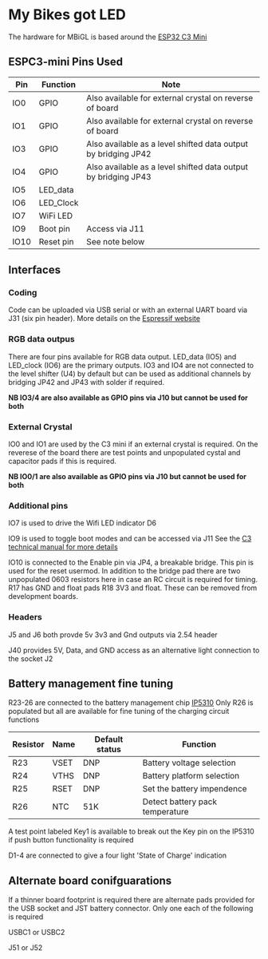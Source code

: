 # My Bikes got LED

The hardware for MBiGL is based around the [ESP32 C3 Mini](https://www.espressif.com/sites/default/files/documentation/esp32-c3-mini-1_datasheet_en.pdf) 

## ESPC3-mini Pins Used

| Pin | Function | Note |
| ---- | ---- | ----|
| IO0 | GPIO | Also available for external crystal on reverse of board |
| IO1 | GPIO | Also available for external crystal on reverse of board |
| IO3 | GPIO | Also available as a level shifted data output by bridging JP42 |
| IO4 | GPIO | Also available as a level shifted data output by bridging JP43 |
| IO5 | LED_data | |
| IO6 | LED_Clock | |
| IO7 | WiFi LED | |
| IO9 | Boot pin | Access via J11 |
| IO10 | Reset pin | See note below |


## Interfaces

### Coding

Code can be uploaded via USB serial or with an external UART board via J31 (six pin header).
More details on the [Espressif website](https://docs.espressif.com/projects/esp-idf/en/latest/esp32c3/get-started/establish-serial-connection.html)

### RGB data outpus

There are four pins available for RGB data output. LED_data (IO5) and LED_clock (IO6) are the primary outputs. IO3 and IO4 are not connected to the level shifter (U4) by default but can be used as additional channels by bridging JP42 and JP43 with solder if required.

**NB IO3/4 are also available as GPIO pins via J10 but cannot be used for both**

### External Crystal

IO0 and IO1 are used by the C3 mini if an external crystal is required. On the reverese of the board there are test points and unpopulated cystal and capacitor pads if this is required.

**NB IO0/1 are also available as GPIO pins via J10 but cannot be used for both**

### Additional pins

IO7 is used to drive the Wifi LED indicator D6

IO9 is used to toggle boot modes and can be accessed via J11 See the [C3 technical manual for more details](https://www.espressif.com/sites/default/files/documentation/esp32-c3_technical_reference_manual_en.pdf#bootctrl)

IO10 is connected to the Enable pin via JP4, a breakable bridge. This pin is used for the reset usermod. In addition to the bridge pad there are two unpopulated 0603 resistors here in case an RC circuit is required for timing. R17 has GND and float pads R18 3V3 and float.
These can be removed from development boards.

### Headers

J5 and J6 both provde 5v 3v3 and Gnd outputs via 2.54 header

J40 provides 5V, Data, and GND access as an alternative light connection to the socket J2



## Battery management fine tuning

R23-26 are connected to the battery management chip [IP5310](http://www.injoinic.com/wwwroot/uploads/files/20200221/a7a6128e03ee193cf35e48b28e3df9df.pdf) Only R26 is populated but all are available for fine tuning of the charging circuit functions

| Resistor | Name | Default status |  Function |
| ---- | ---- | ---- | ---- |
| R23 | VSET | DNP | Battery voltage selection | 
| R24 | VTHS | DNP | Battery platform selection |
| R25 | RSET | DNP | Set the battery impendence |
| R26 | NTC | 51K | Detect battery pack temperature |

A test point labeled Key1 is available to break out the Key pin on the IP5310 if push button functionality is required

D1-4 are connected to give a four light 'State of Charge' indication


## Alternate board conifguarations

If a thinner board footprint is required there are alternate pads provided for the USB socket and JST battery connector.
Only one each of the following is required


USBC1 or USBC2

J51 or J52



















